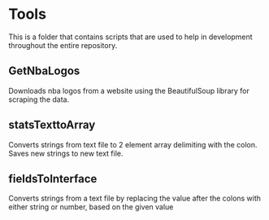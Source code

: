 # Tools 

This is a folder that contains scripts that are used to help in development throughout the entire
repository. 

## GetNbaLogos
Downloads nba logos from a website using the BeautifulSoup library for scraping the data.

## statsTexttoArray
Converts strings from text file to 2 element array delimiting with the colon.
Saves new strings to new text file.

## fieldsToInterface
Converts strings from a text file by replacing the value after the colons with either string or number, based on the given value